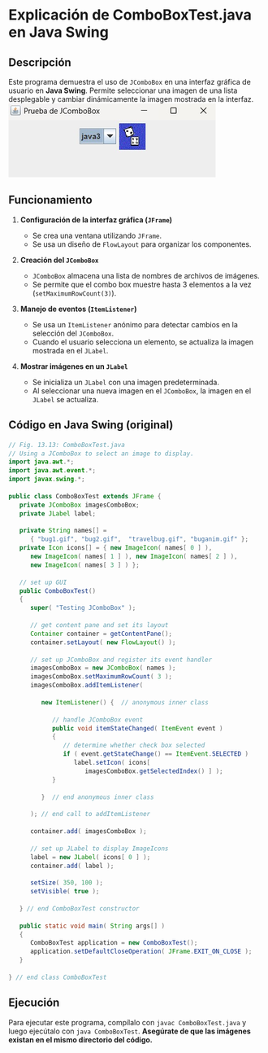 # Explicación de ComboBoxTest.java en Java Swing

## Descripción
Este programa demuestra el uso de `JComboBox` en una interfaz gráfica de usuario en **Java Swing**. Permite seleccionar una imagen de una lista desplegable y cambiar dinámicamente la imagen mostrada en la interfaz.
<img alt="Ejemplo de tipos de campos de texto" src="https://github.com/jumagoca78/POO/blob/main/20%20Java%20Swing%20Widgets/Todos%20codigos%20de%20los%20Widgets/imagenes/ComboBox.jpg">


## Funcionamiento
1. **Configuración de la interfaz gráfica (`JFrame`)**  
   - Se crea una ventana utilizando `JFrame`.
   - Se usa un diseño de `FlowLayout` para organizar los componentes.

2. **Creación del `JComboBox`**  
   - `JComboBox` almacena una lista de nombres de archivos de imágenes.
   - Se permite que el combo box muestre hasta 3 elementos a la vez (`setMaximumRowCount(3)`).

3. **Manejo de eventos (`ItemListener`)**  
   - Se usa un `ItemListener` anónimo para detectar cambios en la selección del `JComboBox`.
   - Cuando el usuario selecciona un elemento, se actualiza la imagen mostrada en el `JLabel`.

4. **Mostrar imágenes en un `JLabel`**  
   - Se inicializa un `JLabel` con una imagen predeterminada.
   - Al seleccionar una nueva imagen en el `JComboBox`, la imagen en el `JLabel` se actualiza.

## Código en Java Swing (original)
```java
// Fig. 13.13: ComboBoxTest.java
// Using a JComboBox to select an image to display.
import java.awt.*;
import java.awt.event.*;
import javax.swing.*;

public class ComboBoxTest extends JFrame {
   private JComboBox imagesComboBox;
   private JLabel label;

   private String names[] = 
      { "bug1.gif", "bug2.gif",  "travelbug.gif", "buganim.gif" };
   private Icon icons[] = { new ImageIcon( names[ 0 ] ),
      new ImageIcon( names[ 1 ] ), new ImageIcon( names[ 2 ] ),
      new ImageIcon( names[ 3 ] ) };

   // set up GUI
   public ComboBoxTest()
   {
      super( "Testing JComboBox" );
    
      // get content pane and set its layout
      Container container = getContentPane();
      container.setLayout( new FlowLayout() );      

      // set up JComboBox and register its event handler
      imagesComboBox = new JComboBox( names );
      imagesComboBox.setMaximumRowCount( 3 );
      imagesComboBox.addItemListener(

         new ItemListener() {  // anonymous inner class 

            // handle JComboBox event
            public void itemStateChanged( ItemEvent event )
            {
               // determine whether check box selected
			   if ( event.getStateChange() == ItemEvent.SELECTED )
                  label.setIcon( icons[ 
                     imagesComboBox.getSelectedIndex() ] );
            }

         }  // end anonymous inner class

      ); // end call to addItemListener

      container.add( imagesComboBox );

      // set up JLabel to display ImageIcons
      label = new JLabel( icons[ 0 ] );
      container.add( label );

      setSize( 350, 100 );
      setVisible( true );

   } // end ComboBoxTest constructor

   public static void main( String args[] )
   { 
      ComboBoxTest application = new ComboBoxTest();
      application.setDefaultCloseOperation( JFrame.EXIT_ON_CLOSE );
   }

} // end class ComboBoxTest

```

## Ejecución
Para ejecutar este programa, compílalo con `javac ComboBoxTest.java` y luego ejecútalo con `java ComboBoxTest`. **Asegúrate de que las imágenes existan en el mismo directorio del código.**

